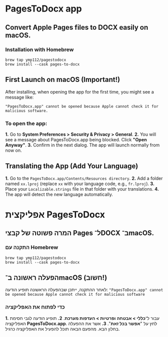 # PagesToDocx app
## Convert Apple Pages files to DOCX easily on macOS.

### Installation with Homebrew
```
brew tap ymp112/pagestodocx
brew install --cask pages-to-docx
```

## First Launch on macOS (Important!)
After installing, when opening the app for the first time, you might see a message like:

`
"PagesToDocx.app" cannot be opened because Apple cannot check it for malicious software.
`

### To open the app:

**1.** Go to **System Preferences > Security & Privacy > General**.
**2.** You will see a message about PagesToDocx.app being blocked. Click **"Open Anyway"**.
**3.** Confirm in the next dialog. The app will launch normally from now on.

## Translating the App (Add Your Language)

**1.** Go to the `PagesToDocx.app/Contents/Resources directory`.
**2.** Add a folder named `xx.lproj` (replace `xx` with your language code, e.g., `fr.lproj`).
**3.** Place your `Localizable.strings` file in that folder with your translations.
**4.** The app will detect the new language automatically.

# אפליקצית PagesToDocx
## המרה פשוטה של קבצי Pages ל־DOCX ב־macOS.

### התקנה עם Homebrew
```
brew tap ymp112/pagestodocx
brew install --cask pages-to-docx
```
## הפעלה ראשונה ב־macOS (חשוב!)
לאחר ההתקנה, ייתכן שבהפעלה הראשונה תופיע הודעה:
`
"PagesToDocx.app" cannot be opened because Apple cannot check it for malicious software
`
### כדי לפתוח את האפליקציה

**1.** עבור ל־**כללי > אבטחה ופרטיות > העדפות מערכת**.
**2.** תופיע הודעה לגבי חסימת האפליקציה **PagesToDocx.app**. לחץ על "**אפשר בכל זאת**".
**3.** אשר את ההפעלה בחלון הבא. מהפעם הבאה תוכל להפעיל את האפליקציה כרגיל.
